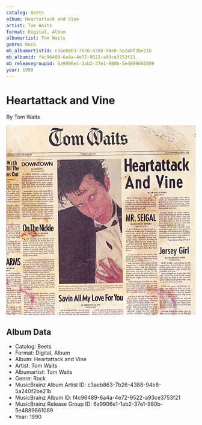 ```yaml
---
catalog: Beets
album: Heartattack and Vine
artist: Tom Waits
format: Digital, Album
albumartist: Tom Waits
genre: Rock
mb_albumartistid: c3aeb863-7b26-4388-94e8-5a240f2be21b
mb_albumid: f4c96489-6a4a-4e72-9522-a93ce3753f21
mb_releasegroupid: 6a9906e1-1ab2-37e1-980b-5e4889661089
year: 1990
---
```


# Heartattack and Vine

By Tom Waits

![](../../assets/beetscovers/Tom_Waits-Heartattack_and_Vine.jpg)

## Album Data

- Catalog: Beets
- Format: Digital, Album
- Album: Heartattack and Vine
- Artist: Tom Waits
- Albumartist: Tom Waits
- Genre: Rock
- MusicBrainz Album Artist ID: c3aeb863-7b26-4388-94e8-5a240f2be21b
- MusicBrainz Album ID: f4c96489-6a4a-4e72-9522-a93ce3753f21
- MusicBrainz Release Group ID: 6a9906e1-1ab2-37e1-980b-5e4889661089
- Year: 1990

